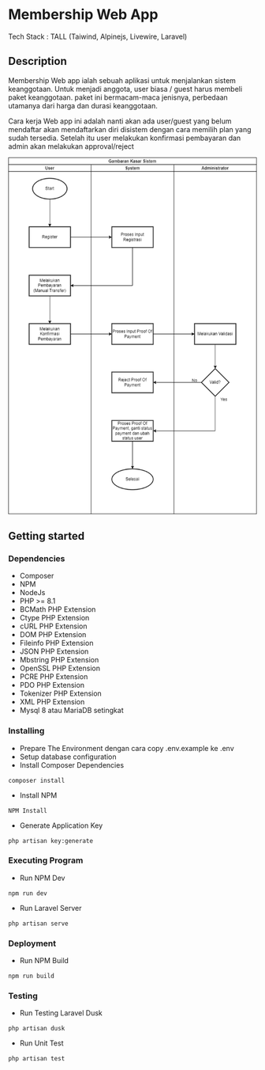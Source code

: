 # Membership Web App
Tech Stack : TALL (Taiwind, Alpinejs, Livewire, Laravel)

## Description
Membership Web app ialah sebuah aplikasi untuk menjalankan sistem keanggotaan. Untuk menjadi anggota, user biasa / guest harus membeli paket keanggotaan. paket ini bermacam-maca jenisnya, perbedaan utamanya dari harga dan durasi keanggotaan.

Cara kerja Web app ini adalah nanti akan ada user/guest yang belum mendaftar akan mendaftarkan diri disistem dengan cara memilih plan yang sudah tersedia. Setelah itu user melakukan konfirmasi pembayaran dan admin akan melakukan approval/reject

![alt text](https://raw.githubusercontent.com/ranggareng/membership-web-app-job-test/main/simple-flowchart.png)

## Getting started
### Dependencies
- Composer
- NPM
- NodeJs
- PHP >= 8.1
- BCMath PHP Extension
- Ctype PHP Extension
- cURL PHP Extension
- DOM PHP Extension
- Fileinfo PHP Extension
- JSON PHP Extension
- Mbstring PHP Extension
- OpenSSL PHP Extension
- PCRE PHP Extension
- PDO PHP Extension
- Tokenizer PHP Extension
- XML PHP Extension
- Mysql 8 atau MariaDB setingkat

### Installing
- Prepare The Environment dengan cara copy .env.example ke .env
- Setup database configuration
- Install Composer Dependencies
```
composer install
```
- Install NPM
```
NPM Install
```
- Generate Application Key
```
php artisan key:generate
```

### Executing Program
- Run NPM Dev
```
npm run dev
```
- Run Laravel Server
```
php artisan serve
```

### Deployment
- Run NPM Build
```
npm run build
```

### Testing
- Run Testing Laravel Dusk
```
php artisan dusk
```
- Run Unit Test
```
php artisan test
```